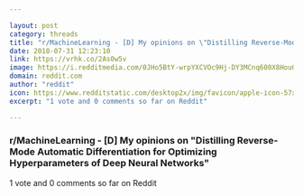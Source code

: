 ```yaml
---

layout: post
category: threads
title: "r/MachineLearning - [D] My opinions on \"Distilling Reverse-Mode Automatic Differentiation for Optimizing Hyperparameters of Deep Neural Networks\""
date: 2018-07-31 12:23:10
link: https://vrhk.co/2As0w5v
image: https://i.redditmedia.com/0JHo5BtY-wrpYXCVOc9Hj-DY3MCnq600X8HouOj6Ll8.jpg?s=5b96932b581179addedde971da66ad0c
domain: reddit.com
author: "reddit"
icon: https://www.redditstatic.com/desktop2x/img/favicon/apple-icon-57x57.png
excerpt: "1 vote and 0 comments so far on Reddit"

---
```


### r/MachineLearning - [D] My opinions on "Distilling Reverse-Mode Automatic Differentiation for Optimizing Hyperparameters of Deep Neural Networks"

1 vote and 0 comments so far on Reddit